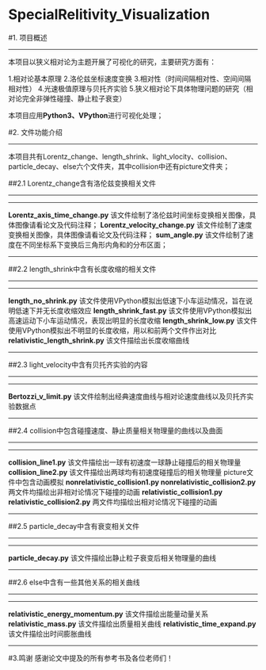 # SpecialRelitivity_Visualization
#1. 项目概述

***
本项目以狭义相对论为主题开展了可视化的研究，主要研究方面有：

1.相对论基本原理
2.洛伦兹坐标速度变换
3.相对性（时间间隔相对性、空间间隔相对性）
4.光速极值原理与贝托齐实验
5.狭义相对论下具体物理问题的研究（相对论完全非弹性碰撞、静止粒子衰变）

本项目应用**Python3、VPython**进行可视化处理；

#2. 文件功能介绍
***
本项目共有Lorentz_change、length_shrink、light_vlocity、collision、particle_decay、else六个文件夹，其中collision中还有picture文件夹；

##2.1 Lorentz_change含有洛伦兹变换相关文件
***
***
**Lorentz_axis_time_change.py** 该文件绘制了洛伦兹时间坐标变换相关图像，具体图像请看论文及代码注释；
**Lorentz_velocity_change.py** 该文件绘制了速度变换相关图像，具体图像请看论文及代码注释；
**sum_angle.py** 该文件绘制了速度在不同坐标系下变换后三角形内角和的分布区面；
***

##2.2 length_shrink中含有长度收缩的相关文件
***
***
**length_no_shrink.py** 该文件使用VPython模拟出低速下小车运动情况，旨在说明低速下并无长度收缩效应
**length_shrink_fast.py** 该文件使用VPython模拟出高速运动下小车运动情况，表现出明显的长度收缩
**length_shrink_low.py** 该文件使用VPython模拟出不明显的长度收缩，用以和前两个文件作出对比
**relativistic_length_shrink.py** 该文件描绘出长度收缩曲线
***

##2.3 light_velocity中含有贝托齐实验的内容
***
***
**Bertozzi_v_limit.py** 该文件绘制出经典速度曲线与相对论速度曲线以及贝托齐实验数据点
***

##2.4 collision中包含碰撞速度、静止质量相关物理量的曲线以及曲面
***
***
**collision_line1.py** 该文件描绘出一球有初速度一球静止碰撞后的相关物理量
**collision_line2.py** 该文件描绘出两球均有初速度碰撞后的相关物理量
picture文件中包含动画模拟
**nonrelativistic_collision1.py nonrelativistic_collision2.py** 两文件均描绘出非相对论情况下碰撞的动画
**relativistic_collision1.py relativistic_collision2.py** 两文件均描绘出相对论情况下碰撞的动画
***

##2.5 particle_decay中含有衰变相关文件
***
***
**particle_decay.py** 该文件描绘出静止粒子衰变后相关物理量的曲线
***

##2.6 else中含有一些其他关系的相关曲线
***
***
**relativistic_energy_momentum.py** 该文件描绘出能量动量关系
**relativistic_mass.py** 该文件描绘出质量相关曲线
**relativistic_time_expand.py** 该文件描绘出时间膨胀曲线
***

#3.鸣谢
感谢论文中提及的所有参考书及各位老师们！

